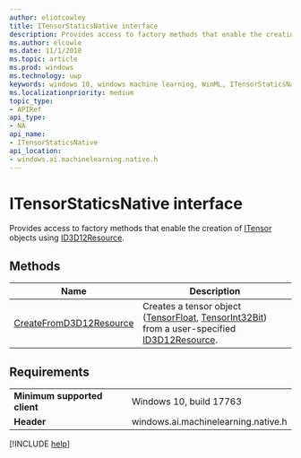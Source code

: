 ```yaml
---
author: eliotcowley
title: ITensorStaticsNative interface
description: Provides access to factory methods that enable the creation of ITensor objects using ID3D12Resource.
ms.author: elcowle
ms.date: 11/1/2018
ms.topic: article
ms.prod: windows
ms.technology: uwp
keywords: windows 10, windows machine learning, WinML, ITensorStaticsNative
ms.localizationpriority: medium
topic_type:
- APIRef
api_type:
- NA
api_name:
- ITensorStaticsNative
api_location:
- windows.ai.machinelearning.native.h
---
```


# ITensorStaticsNative interface

Provides access to factory methods that enable the creation of [ITensor](https://docs.microsoft.com/uwp/api/windows.ai.machinelearning.itensor) objects using [ID3D12Resource](https://docs.microsoft.com/windows/desktop/api/d3d12/nn-d3d12-id3d12resource).

## Methods

| Name | Description |
|------|-------------|
| [CreateFromD3D12Resource](ITensorStaticsNative_CreateFromD3D12Resource.md) | Creates a tensor object ([TensorFloat](https://docs.microsoft.com/uwp/api/windows.ai.machinelearning.tensorfloat), [TensorInt32Bit](https://docs.microsoft.com/uwp/api/windows.ai.machinelearning.tensorint32bit)) from a user-specified [ID3D12Resource](https://docs.microsoft.com/windows/desktop/api/d3d12/nn-d3d12-id3d12resource). |

## Requirements

| | |
|-|-|
| **Minimum supported client** | Windows 10, build 17763 |
| **Header** | windows.ai.machinelearning.native.h |

[!INCLUDE [help](../includes/get-help.md)]

